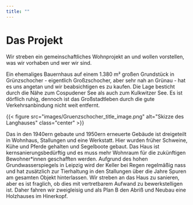 ```yaml
---
title: ""
---
```



# Das Projekt

Wir streben ein gemeinschaftliches Wohnprojekt an und wollen vorstellen, was wir vorhaben und wer wir sind. 

Ein ehemaliges Bauernhaus auf einem 1.380 m² großen Grundstück in Grünzschocher - eigentlich Großzschocher, aber sehr nah an Grünau - hat es uns angetan und wir beabsichtigen es zu kaufen.
Die Lage besticht durch die Nähe zum Cospudener See als auch zum Kulkwitzer See. Es ist dörflich ruhig, dennoch ist das Großstadtleben durch die gute Verkehrsanbindung nicht weit entfernt. 

{{< figure src="images/Gruenzschocher_title_image.png" alt="Skizze des Langhauses" class="center" >}}

Das in den 1940ern gebaute und 1950ern erneuerte Gebäude ist dreigeteilt in Wohnhaus, Stallungen und eine Werkstatt. 
Hier wurden früher Schweine, Kühe und Pferde gehalten und Segelboote gebaut.
Das Haus ist kernsanierungsbedürftig und es muss mehr Wohnraum für die zukünftigen Bewohner*innen geschafften werden.
Aufgrund des hohen Grundwasserspiegels in Leipzig wird der Keller bei Regen regelmäßig nass und hat zusätzlich zur Tierhaltung in den Stallungen über die Jahre Spuren am gesamten Objekt hinterlassen. 
Wir streben an das Haus zu sanieren, aber es ist fraglich, ob dies mit vertretbarem Aufwand zu bewerkstelligen ist. Daher fahren wir zweigleisig und als Plan B den Abriß und Neubau eine Holzhauses im Hinerkopf.